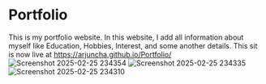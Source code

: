 # Portfolio
This is my portfolio website. In this website, I add all information about myself like Education, Hobbies, Interest, and some another details.
This sit is now live at https://arjuncha.github.io/Portfolio/
![Screenshot 2025-02-25 234354](https://github.com/user-attachments/assets/f56a2b43-e79f-4896-9acc-4720c2ea1f62)
![Screenshot 2025-02-25 234335](https://github.com/user-attachments/assets/7e1c2a0b-f52c-417b-a6da-05ed0cef7cbe)
![Screenshot 2025-02-25 234310](https://github.com/user-attachments/assets/f65815c6-ce45-40b6-aee3-741fb60d93ed)
